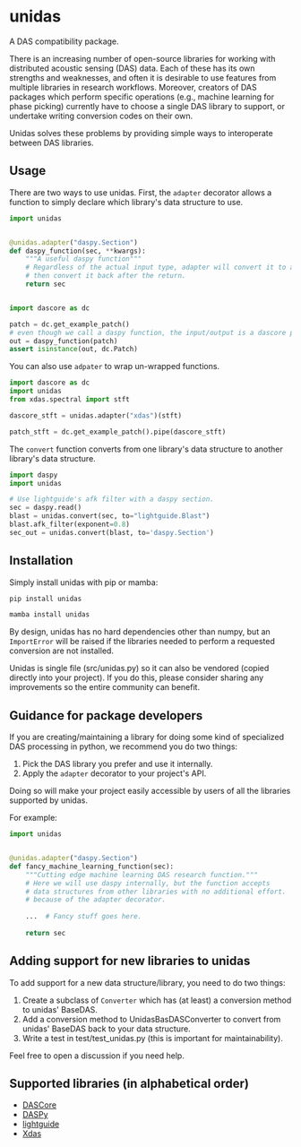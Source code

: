 # unidas
A DAS compatibility package.

There is an increasing number of open-source libraries for working with distributed acoustic sensing (DAS) data. Each of these has its own strengths and weaknesses, and often it is desirable to use features from multiple libraries in research workflows. Moreover, creators of DAS packages which perform specific operations (e.g., machine learning for phase picking) currently have to choose a single DAS library to support, or undertake writing conversion codes on their own.

Unidas solves these problems by providing simple ways to interoperate between DAS libraries.  

## Usage

There are two ways to use unidas. First, the `adapter` decorator allows a function to simply declare which library's data structure to use. 

```python
import unidas


@unidas.adapter("daspy.Section")
def daspy_function(sec, **kwargs):
    """A useful daspy function"""
    # Regardless of the actual input type, adapter will convert it to a daspy section
    # then convert it back after the return.
    return sec


import dascore as dc

patch = dc.get_example_patch()
# even though we call a daspy function, the input/output is a dascore patch.
out = daspy_function(patch)
assert isinstance(out, dc.Patch)
```

You can also use `adpater` to wrap un-wrapped functions. 

```python
import dascore as dc
import unidas
from xdas.spectral import stft

dascore_stft = unidas.adapter("xdas")(stft)

patch_stft = dc.get_example_patch().pipe(dascore_stft)
```

The `convert` function converts from one library's data structure to another library's data structure.

```python
import daspy
import unidas

# Use lightguide's afk filter with a daspy section. 
sec = daspy.read()
blast = unidas.convert(sec, to="lightguide.Blast")
blast.afk_filter(exponent=0.8)
sec_out = unidas.convert(blast, to='daspy.Section')
```

## Installation
Simply install unidas with pip or mamba:

```bash
pip install unidas 
```

```bash
mamba install unidas
```

By design, unidas has no hard dependencies other than numpy, but an `ImportError` will be raised if the libraries needed to perform a requested conversion are not installed.

Unidas is single file (src/unidas.py) so it can also be vendored (copied directly into your project). If you do this, please consider sharing any improvements so the entire community can benefit. 

## Guidance for package developers
If you are creating/maintaining a library for doing some kind of specialized DAS processing in python, we recommend you do two things:

1. Pick the DAS library you prefer and use it internally. 
2. Apply the `adapter` decorator to your project's API.

Doing so will make your project easily accessible by users of all the libraries supported by unidas. 

For example:

```python
import unidas


@unidas.adapter("daspy.Section")
def fancy_machine_learning_function(sec):
    """Cutting edge machine learning DAS research function."""
    # Here we will use daspy internally, but the function accepts 
    # data structures from other libraries with no additional effort.
    # because of the adapter decorator. 
    
    ...  # Fancy stuff goes here.
    
    return sec
```

## Adding support for new libraries to unidas

To add support for a new data structure/library, you need to do two things:

1. Create a subclass of `Converter` which has (at least) a conversion method to unidas' BaseDAS.
2. Add a conversion method to UnidasBasDASConverter to convert from unidas' BaseDAS back to your data structure.
3. Write a test in test/test_unidas.py (this is important for maintainability).

Feel free to open a discussion if you need help. 

## Supported libraries (in alphabetical order)

- [DASCore](https://github.com/DASDAE/dascore)
- [DASPy](https://github.com/HMZ-03/DASPy)
- [lightguide](https://github.com/pyrocko/lightguide)
- [Xdas](https://github.com/xdas-dev/xdas)
